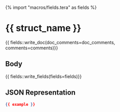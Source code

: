 {% import "macros/fields.tera" as fields %}

# {{ struct_name }}
{{ fields::write_doc(doc_comments=doc_comments, comments=comments)}}

## Body
{{ fields::write_fields(fields=fields)}}

## JSON Representation
```json
{{ example }}
```